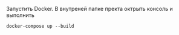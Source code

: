Запустить Docker. В внутреней папке пректа октрыть консоль и выполнить
```
docker-compose up --build

```

